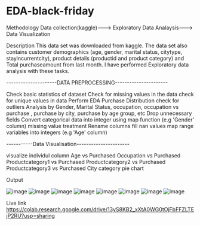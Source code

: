 # EDA-black-friday

Methodology
Data collection(kaggle)---> Exploratory Data Analaysis---> Data Visualization

Description
This data set was downloaded from kaggle. The data set also contains customer demographics 
(age, gender, marital status, citytype, stayincurrentcity), product details (productid and product category) and Total purchaseamount
from last month.
I have performed Exploratory data analysis with these tasks.

---------------------DATA PREPROCESSING----------------------

Check basic statistics of dataset
Check for missing values in the data
check for unique values in data
Perform EDA
Purchase Distribution
check for outliers
Analysis by Gender, Marital Status, occupation, occupation vs purchase , purchase by city, purchase by age group, etc
Drop unnecessary fields
Convert categorical data into integer using map function (e.g 'Gender' column)
missing value treatment
Rename columns
fill nan values
map range variables into integers (e.g 'Age' column)

-----------Data Visualisation----------------------

visualize individul column
Age vs Purchased
Occupation vs Purchased
Productcategory1 vs Purchased
Productcategory2 vs Purchased
Productcategory3 vs Purchased
City category pie chart

Output

![image](https://user-images.githubusercontent.com/81084807/208064675-5651c4bd-4fb3-47c0-a252-be7408010489.png)
![image](https://user-images.githubusercontent.com/81084807/208064686-f5a81879-d599-42e6-a747-35d34ac52091.png)
![image](https://user-images.githubusercontent.com/81084807/208064780-06ad53eb-33f7-4e33-ab78-00fc878b39fc.png)
![image](https://user-images.githubusercontent.com/81084807/208064846-c2338236-688a-47f9-aecd-30feff512564.png)
![image](https://user-images.githubusercontent.com/81084807/208064934-ba4621ee-5232-4346-8d16-bc764c4838fd.png)
![image](https://user-images.githubusercontent.com/81084807/208064993-73b6fb0c-5662-4ed6-b5ab-db6990e5780c.png)
![image](https://user-images.githubusercontent.com/81084807/208065113-31b4ea20-81ed-445e-975b-66b7b86e3f0f.png)
![image](https://user-images.githubusercontent.com/81084807/208065122-3f04f2c8-7885-4583-bafc-b1e51cf3ed65.png)

Live link
https://colab.research.google.com/drive/13yS8KB2_xXtA0WG0tOjFbFFZLTEjP2RU?usp=sharing



